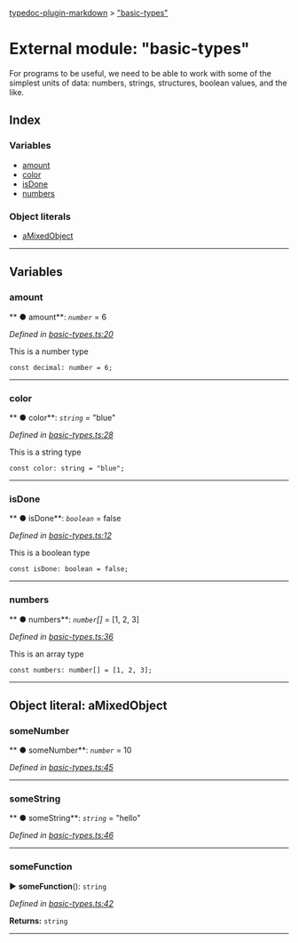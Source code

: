 [typedoc-plugin-markdown](../README.md) > ["basic-types"](../modules/_basic_types_.md)



# External module: "basic-types"


For programs to be useful, we need to be able to work with some of the simplest units of data:
numbers, strings, structures, boolean values, and the like.

## Index

### Variables

* [amount](_basic_types_.md#amount)
* [color](_basic_types_.md#color)
* [isDone](_basic_types_.md#isdone)
* [numbers](_basic_types_.md#numbers)


### Object literals

* [aMixedObject](_basic_types_.md#amixedobject)



---
## Variables
<a id="amount"></a>

###  amount

** ●  amount**:  *`number`*  = 6

*Defined in [basic-types.ts:20](https://github.com/tgreyuk/typedoc-plugin-markdown/blob/master/tests/src/basic-types.ts#L20)*



This is a number type
```
const decimal: number = 6;
```




___

<a id="color"></a>

###  color

** ●  color**:  *`string`*  = "blue"

*Defined in [basic-types.ts:28](https://github.com/tgreyuk/typedoc-plugin-markdown/blob/master/tests/src/basic-types.ts#L28)*



This is a string type
```
const color: string = "blue";
```




___

<a id="isdone"></a>

###  isDone

** ●  isDone**:  *`boolean`*  = false

*Defined in [basic-types.ts:12](https://github.com/tgreyuk/typedoc-plugin-markdown/blob/master/tests/src/basic-types.ts#L12)*



This is a boolean type
```
const isDone: boolean = false;
```




___

<a id="numbers"></a>

###  numbers

** ●  numbers**:  *`number`[]*  =  [1, 2, 3]

*Defined in [basic-types.ts:36](https://github.com/tgreyuk/typedoc-plugin-markdown/blob/master/tests/src/basic-types.ts#L36)*



This is an array type
```
const numbers: number[] = [1, 2, 3];
```




___


<a id="amixedobject"></a>

## Object literal: aMixedObject

<a id="amixedobject.somenumber"></a>

###  someNumber

** ●  someNumber**:  *`number`*  = 10

*Defined in [basic-types.ts:45](https://github.com/tgreyuk/typedoc-plugin-markdown/blob/master/tests/src/basic-types.ts#L45)*





___
<a id="amixedobject.somestring"></a>

###  someString

** ●  someString**:  *`string`*  = "hello"

*Defined in [basic-types.ts:46](https://github.com/tgreyuk/typedoc-plugin-markdown/blob/master/tests/src/basic-types.ts#L46)*





___
<a id="amixedobject.somefunction"></a>

###  someFunction

► **someFunction**(): `string`




*Defined in [basic-types.ts:42](https://github.com/tgreyuk/typedoc-plugin-markdown/blob/master/tests/src/basic-types.ts#L42)*





**Returns:** `string`





___


